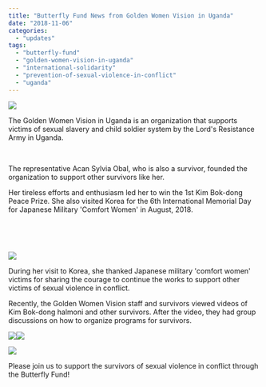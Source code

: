 ```yaml
---
title: "Butterfly Fund News from Golden Women Vision in Uganda"
date: "2018-11-06"
categories: 
  - "updates"
tags: 
  - "butterfly-fund"
  - "golden-women-vision-in-uganda"
  - "international-solidarity"
  - "prevention-of-sexual-violence-in-conflict"
  - "uganda"
---
```


[![](http://womenandwar.net/kr/wp-content/uploads/2018/11/danche-sajin-300x200.jpg)](http://womenandwar.net/kr/wp-content/uploads/2018/11/danche-sajin.jpg)

The Golden Women Vision in Uganda is an organization that supports victims of sexual slavery and child soldier system by the Lord's Resistance Army in Uganda.

 

The representative Acan Sylvia Obal, who is also a survivor, founded the organization to support other survivors like her.

Her tireless efforts and enthusiasm led her to win the 1st Kim Bok-dong Peace Prize. She also visited Korea for the 6th International Memorial Day for Japanese Military 'Comfort Women' in August, 2018.

 

 

[![](http://womenandwar.net/kr/wp-content/uploads/2018/11/kimbokdong-halmeoniwa-daleun-saengjonja-yeongsang-sicheonghaneun-seutaepeuwa-saengjonjadeul-1-300x200.jpg)](http://womenandwar.net/kr/wp-content/uploads/2018/11/kimbokdong-halmeoniwa-daleun-saengjonja-yeongsang-sicheonghaneun-seutaepeuwa-saengjonjadeul-1.jpg)

During her visit to Korea, she thanked Japanese military 'comfort women' victims for sharing the courage to continue the works to support other victims of sexual violence in conflict.

Recently, the Golden Women Vision staff and survivors viewed videos of Kim Bok-dong halmoni and other survivors. After the video, they had group discussions on how to organize programs for survivors.

[![](http://womenandwar.net/kr/wp-content/uploads/2018/11/GWVU-8-300x200.jpg)](http://womenandwar.net/kr/wp-content/uploads/2018/11/GWVU-8.jpg)[![](http://womenandwar.net/kr/wp-content/uploads/2018/11/GWVU-7-300x200.jpg)](http://womenandwar.net/kr/wp-content/uploads/2018/11/GWVU-7.jpg)

 [![](http://womenandwar.net/kr/wp-content/uploads/2018/11/GWVU-2-300x200.jpg)](http://womenandwar.net/kr/wp-content/uploads/2018/11/GWVU-2.jpg) 

Please join us to support the survivors of sexual violence in conflict through the Butterfly Fund!
